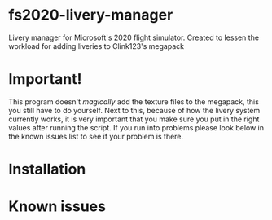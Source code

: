 # fs2020-livery-manager
Livery manager for Microsoft's 2020 flight simulator.
Created to lessen the workload for adding liveries to Clink123's megapack

# Important!
This program doesn't _magically_ add the texture files to the megapack, this you still have to do yourself.
Next to this, because of how the livery system currently works, it is very important that you make sure you put in the right values after running the script.
If you run into problems please look below in the known issues list to see if your problem is there.

# Installation
<todo>

# Known issues
<todo>
